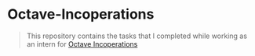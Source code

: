 # Octave-Incoperations
> This repository contains the tasks that I completed while working as an intern for [Octave Incoperations](https://octaveanalytics.com/)
